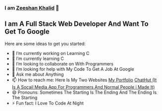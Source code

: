 ### I am [Zeeshan Khalid][website] 👋
## I am A Full Stack Web Developer And Want To Get To Google



Here are some ideas to get you started:

- 🔭 I’m currently working on Learning C
- 🌱 I’m currently learning C
- 👯 I’m looking to collaborate on With Programmers
- 🤔 I’m looking for help with My Code To Get A Job At Google
- 💬 Ask me about Anything 
- 📫 How to reach me: Here Is My Two Websites [My Portfolio][website] [ChatHut (It Is A Socail Media App For Programmers And Normal People i Made It)][chathut]
- 😄 Pronouns: Sometimes The Starting Is The Ending And The Ending Is The Starting 
- ⚡ Fun fact: I Love To Code At Night 





[website]: https://zeeshanthedev590.github.io/
[chathut]: https://chat-hut-89a71.web.app/
[website]: https://zeeshanthedev590.github.io/
[youtube]: https://youtube.com/ZeeshanKhalid
